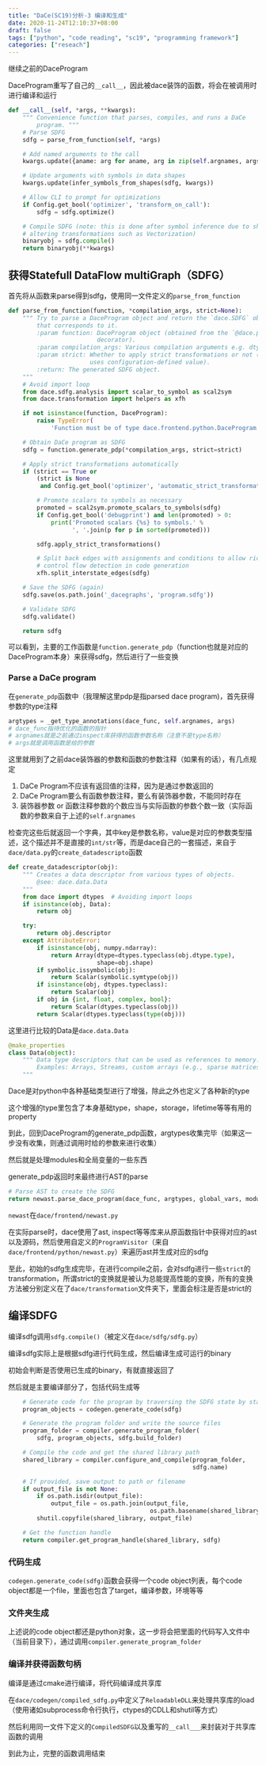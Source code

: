 ```yaml
---
title: "DaCe(SC19)分析-3 编译和生成"
date: 2020-11-24T12:10:37+08:00
draft: false
tags: ["python", "code reading", "sc19", "programming framework"]
categories: ["reseach"]
---
```


继续之前的DaceProgram

DaceProgram重写了自己的```__call__```，因此被dace装饰的函数，将会在被调用时进行编译和运行

```python
def __call__(self, *args, **kwargs):
    """ Convenience function that parses, compiles, and runs a DaCe 
        program. """
    # Parse SDFG
    sdfg = parse_from_function(self, *args)

    # Add named arguments to the call
    kwargs.update({aname: arg for aname, arg in zip(self.argnames, args)})

    # Update arguments with symbols in data shapes
    kwargs.update(infer_symbols_from_shapes(sdfg, kwargs))

    # Allow CLI to prompt for optimizations
    if Config.get_bool('optimizer', 'transform_on_call'):
        sdfg = sdfg.optimize()

    # Compile SDFG (note: this is done after symbol inference due to shape
    # altering transformations such as Vectorization)
    binaryobj = sdfg.compile()
    return binaryobj(**kwargs)
```

## 获得Statefull DataFlow multiGraph（SDFG）

首先将从函数来parse得到sdfg，使用同一文件定义的```parse_from_function```

```python
def parse_from_function(function, *compilation_args, strict=None):
    """ Try to parse a DaceProgram object and return the `dace.SDFG` object
        that corresponds to it.
        :param function: DaceProgram object (obtained from the `@dace.program`
                         decorator).
        :param compilation_args: Various compilation arguments e.g. dtypes.
        :param strict: Whether to apply strict transformations or not (None
                       uses configuration-defined value). 
        :return: The generated SDFG object.
    """
    # Avoid import loop
    from dace.sdfg.analysis import scalar_to_symbol as scal2sym
    from dace.transformation import helpers as xfh

    if not isinstance(function, DaceProgram):
        raise TypeError(
            'Function must be of type dace.frontend.python.DaceProgram')

    # Obtain DaCe program as SDFG
    sdfg = function.generate_pdp(*compilation_args, strict=strict)

    # Apply strict transformations automatically
    if (strict == True or
        (strict is None
         and Config.get_bool('optimizer', 'automatic_strict_transformations'))):

        # Promote scalars to symbols as necessary
        promoted = scal2sym.promote_scalars_to_symbols(sdfg)
        if Config.get_bool('debugprint') and len(promoted) > 0:
            print('Promoted scalars {%s} to symbols.' %
                  ', '.join(p for p in sorted(promoted)))

        sdfg.apply_strict_transformations()

        # Split back edges with assignments and conditions to allow richer
        # control flow detection in code generation
        xfh.split_interstate_edges(sdfg)

    # Save the SDFG (again)
    sdfg.save(os.path.join('_dacegraphs', 'program.sdfg'))

    # Validate SDFG
    sdfg.validate()

    return sdfg
```

可以看到，主要的工作函数是```function.generate_pdp```（function也就是对应的DaceProgram本身）来获得sdfg，然后进行了一些变换

### Parse a DaCe program

在```generate_pdp```函数中（我理解这里pdp是指parsed dace program)，首先获得参数的type注释

```python
argtypes = _get_type_annotations(dace_func, self.argnames, args)
# dace_func指待优化的函数的指针
# argnames就是之前通过inspect库获得的函数参数名称（注意不是type名称）
# args就是调用函数是给的参数
```

这里就用到了之前dace装饰器的参数和函数的参数注释（如果有的话），有几点规定

1.  DaCe Program不应该有返回值的注释，因为是通过参数返回的
2.  DaCe Program要么有函数参数注释，要么有装饰器参数，不能同时存在
3.  装饰器参数 or 函数注释参数的个数应当与实际函数的参数个数一致（实际函数的参数来自于上述的```self.argnames```

检查完这些后就返回一个字典，其中key是参数名称，value是对应的参数类型描述，这个描述并不是直接的```int/str```等，而是dace自己的一套描述，来自于```dace/data.py```的```create_datadescripto```函数

```python
def create_datadescriptor(obj):
    """ Creates a data descriptor from various types of objects.
        @see: dace.data.Data
    """
    from dace import dtypes  # Avoiding import loops
    if isinstance(obj, Data):
        return obj

    try:
        return obj.descriptor
    except AttributeError:
        if isinstance(obj, numpy.ndarray):
            return Array(dtype=dtypes.typeclass(obj.dtype.type),
                         shape=obj.shape)
        if symbolic.issymbolic(obj):
            return Scalar(symbolic.symtype(obj))
        if isinstance(obj, dtypes.typeclass):
            return Scalar(obj)
        if obj in {int, float, complex, bool}:
            return Scalar(dtypes.typeclass(obj))
        return Scalar(dtypes.typeclass(type(obj)))
```

这里进行比较的Data是```dace.data.Data```

```python
@make_properties
class Data(object):
    """ Data type descriptors that can be used as references to memory.
        Examples: Arrays, Streams, custom arrays (e.g., sparse matrices).
    """
```

Dace是对python中各种基础类型进行了增强，除此之外也定义了各种新的type

这个增强的type里包含了本身基础type，shape，storage，lifetime等等有用的property

到此，回到DaceProgram的generate_pdp函数，argtypes收集完毕（如果这一步没有收集，则通过调用时给的参数来进行收集）

然后就是处理modules和全局变量的一些东西

generate_pdp返回时来最终进行AST的parse

```python
# Parse AST to create the SDFG
return newast.parse_dace_program(dace_func, argtypes, global_vars, modules, other_sdfgs, self.kwargs, strict=strict)
```

```newast```在```dace/frontend/newast.py```

在实际parse时，dace使用了ast, inspect等等库来从原函数指针中获得对应的ast以及源码，然后使用自定义的```ProgramVisitor```（来自```dace/frontend/python/newast.py```）来遍历ast并生成对应的sdfg

至此，初始的sdfg生成完毕，在进行compile之前，会对sdfg进行一些```strict```的transformation，所谓strict的变换就是被认为总能提高性能的变换，所有的变换方法被分别定义在了```dace/transformation```文件夹下，里面会标注是否是strict的

## 编译SDFG

编译sdfg调用```sdfg.compile()```（被定义在```dace/sdfg/sdfg.py```）

编译sdfg实际上是根据sdfg进行代码生成，然后编译生成可运行的binary

初始会判断是否使用已生成的binary，有就直接返回了

然后就是主要编译部分了，包括代码生成等

```python
    # Generate code for the program by traversing the SDFG state by state
    program_objects = codegen.generate_code(sdfg)

    # Generate the program folder and write the source files
    program_folder = compiler.generate_program_folder(
        sdfg, program_objects, sdfg.build_folder)

    # Compile the code and get the shared library path
    shared_library = compiler.configure_and_compile(program_folder,
                                                    sdfg.name)

    # If provided, save output to path or filename
    if output_file is not None:
        if os.path.isdir(output_file):
            output_file = os.path.join(output_file,
                                        os.path.basename(shared_library))
        shutil.copyfile(shared_library, output_file)

    # Get the function handle
    return compiler.get_program_handle(shared_library, sdfg)
```

### 代码生成

```codegen.generate_code(sdfg)```函数会获得一个code object列表，每个code object都是一个file，里面也包含了target，编译参数，环境等等

### 文件夹生成

上述说的code object都还是python对象，这一步将会把里面的代码写入文件中（当前目录下），通过调用```compiler.generate_program_folder```

### 编译并获得函数句柄

编译是通过cmake进行编译，将代码编译成共享库

在```dace/codegen/compiled_sdfg.py```中定义了```ReloadableDLL```来处理共享库的load（使用诸如subprocess命令行执行，ctypes的CDLL和shutil等方式）

然后利用同一文件下定义的```CompiledSDFG```以及重写的```__call___```来封装对于共享库函数的调用

到此为止，完整的函数调用结束



## 
